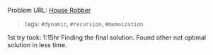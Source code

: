 Problem URL: [House Robber](https://leetcode.com/problems/house-robber/)

> tags: `#dynamic`, `#recursion`, `#memoization`

1st try took: 1:15hr Finding the final solution. Found other not optimal solution in less time.